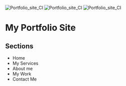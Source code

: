 ![Portfolio_site_CI](https://github.com/thedavyloper/portfolio_site/workflows/Portfolio_site_CI/badge.svg?branch=master) ![Portfolio_site_CI](https://github.com/thedavyloper/portfolio_site/workflows/Portfolio_site_CI/badge.svg?branch=master&event=push) ![Portfolio_site_CI](https://github.com/thedavyloper/portfolio_site/workflows/Portfolio_site_CI/badge.svg?branch=master&event=pull_request)

# My Portfolio Site

## Sections

* Home  
* My Services  
* About me  
* My Work  
* Contact Me

